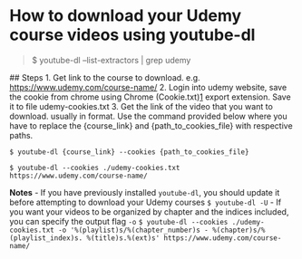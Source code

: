 # How to download your Udemy course videos using youtube-dl

> $ youtube-dl –list-extractors | grep udemy

\#\# Steps 1. Get link to the course to download. e.g. https://www.udemy.com/course-name/ 2. Login into udemy website, save the cookie from chrome using Chrome (Cookie.txt)[1](https://chrome.google.com/webstore/detail/cookiestxt/njabckikapfpffapmjgojcnbfjonfjfg) export extension. Save it to file udemy-cookies.txt 3. Get the link of the video that you want to download. usually in format. Use the command provided below where you have to replace the {course_link} and {path_to_cookies_file} with respective paths.

    $ youtube-dl {course_link} --cookies {path_to_cookies_file}

    $ youtube-dl --cookies ./udemy-cookies.txt https://www.udemy.com/course-name/

**Notes** - If you have previously installed `youtube-dl`, you should update it before attempting to download your Udemy courses `$ youtube-dl -U` - If you want your videos to be organized by chapter and the indices included, you can specify the output flag `-o` `$ youtube-dl --cookies ./udemy-cookies.txt -o '%(playlist)s/%(chapter_number)s - %(chapter)s/%(playlist_index)s. %(title)s.%(ext)s' https://www.udemy.com/course-name/`
